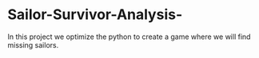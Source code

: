 # Sailor-Survivor-Analysis-
In this project we optimize the python to create a game where we will find missing sailors. 
